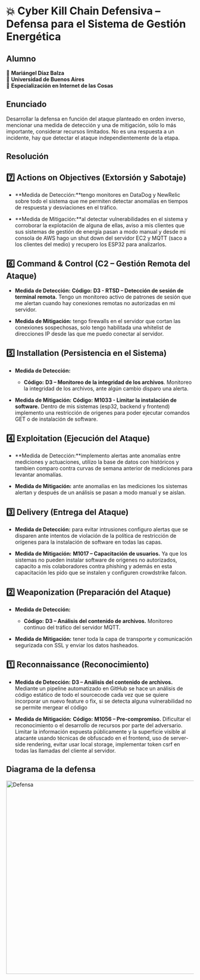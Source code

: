 # 💥 Cyber Kill Chain Defensiva – Defensa para el Sistema de Gestión Energética

## Alumno

👤 **Mariángel Díaz Balza**<br>
🏫 **Universidad de Buenos Aires**<br>
📲 **Especialización en Internet de las Cosas**<br>


## Enunciado

Desarrollar la defensa en función del ataque planteado en orden inverso, mencionar una medida de detección y una de mitigación, sólo lo más importante, considerar recursos limitados. No es una respuesta a un incidente, hay que detectar el ataque independientemente de la etapa.


## Resolución

## 7️⃣ Actions on Objectives (Extorsión y Sabotaje)

- **Medida de Detección:**tengo monitores en DataDog y NewRelic sobre todo el sistema que me permiten detectar anomalías en tiempos de respuesta y desviaciones en el tráfico.

- **Medida de Mitigación:**al detectar vulnerabilidades en el sistema y corroborar la explotación de alguna de ellas, aviso a mis clientes que sus sistemas de gestión de energía pasan a modo manual y desde mi consola de AWS hago un shut down del servidor EC2 y MQTT (saco a los clientes del medio) y recupero los ESP32 para analizarlos.


## 6️⃣ Command & Control (C2 – Gestión Remota del Ataque)

- **Medida de Detección:** **Código:** **D3 - RTSD – Detección de sesión de terminal remota.** Tengo un monitoreo activo de patrones de sesión que me alertan cuando hay conexiones remotas no autorizadas en mi servidor.

- **Medida de Mitigación:** tengo firewalls en el servidor que cortan las conexiones sospechosas, solo tengo habilitada una whitelist de direcciones IP desde las que me puedo conectar al servidor. 

## 5️⃣ Installation (Persistencia en el Sistema)

- **Medida de Detección:**
  - **Código:** **D3 – Monitoreo de la integridad de los archivos**. Monitoreo la integridad de los archivos, ante algún cambio disparo una alerta. 

- **Medida de Mitigación:** **Código:** **M1033 - Limitar la instalación de software.** Dentro de mis sistemas (esp32, backend y frontend) implemento una restricción de origenes para poder ejecutar comandos GET o de instalación de software. 


## 4️⃣ Exploitation (Ejecución del Ataque)

- **Medida de Detección:**implemento alertas ante anomalías entre mediciones y actuaciones, utilizo la base de datos con históricos y tambien comparo contra curvas de semana anterior de mediciones para levantar anomalías.

- **Medida de Mitigación:** ante anomalías en las mediciones los sistemas alertan y después de un análisis se pasan a modo manual y se aislan.



## 3️⃣ Delivery (Entrega del Ataque)

- **Medida de Detección:** para evitar intrusiones configuro alertas que se disparen ante intentos de violación de la política de restricción de orígenes para la instalación de software en todas las capas.

- **Medida de Mitigación:** **M1017 – Capacitación de usuarios.** Ya que los sistemas no pueden instalar software de origenes no autorizados, capacito a mis colaboradores contra phishing y además en esta capacitación les pido que se instalen y configuren crowdstrike falcon.


## 2️⃣ Weaponization (Preparación del Ataque)

- **Medida de Detección:**
  - **Código:** **D3 – Análisis del contenido de archivos.** Monitoreo continuo del tráfico del servidor MQTT.

- **Medida de Mitigación:** tener toda la capa de transporte y comunicación segurizada con SSL y enviar los datos hasheados.


## 1️⃣ Reconnaissance (Reconocimiento)

- **Medida de Detección:** **D3 – Análisis del contenido de archivos.** Mediante un pipeline automatizado en GitHub se hace un análisis de código estático de todo el sourcecode cada vez que se quiere incorporar un nuevo feature o fix, si se detecta alguna vulnerabilidad no se permite mergear el código

- **Medida de Mitigación:** **Código:** **M1056 – Pre-compromiso.** Dificultar el reconocimiento o el desarrollo de recursos por parte del adversario. Limitar la información expuesta públicamente y la superficie visible al atacante usando técnicas de obfuscado en el frontend, uso de server-side rendering, evitar usar local storage, implementar token csrf en todas las llamadas del cliente al servidor.

## Diagrama de la defensa

<img width="519" alt="Defensa" src="https://github.com/user-attachments/assets/ffd120b1-6913-4719-a35c-cbf19918ed05" />

